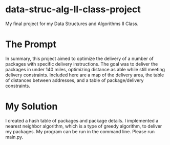 # data-struc-alg-II-class-project
My final project for my Data Structures and Algorithms II Class.

# The Prompt
In summary, this project aimed to optimize the delivery of a number of packages with specific delivery instructions.
The goal was to deliver the packages in under 140 miles, optimizing distance as able while still meeting delivery constraints.
Included here are a map of the delivery area, the table of distances between addresses, and a table of package/delivery constraints.

# My Solution
I created a hash table of packages and package details. I implemented a nearest neighbor algorithm, which is a type of greedy algorithm, to deliver my packages.
My program can be run in the command line. Please run main.py.
